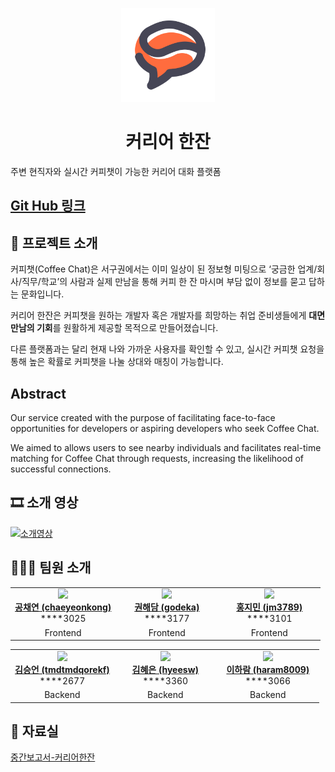 <p align="center">
  <img src="https://github.com/kookmin-sw/capstone-2024-17/blob/pages/docs/assets/logo.png?raw=true" width="150">
</p>
<h1 align="center">커리어 한잔</h1>

주변 현직자와 실시간 커피챗이 가능한 커리어 대화 플랫폼

## [Git Hub 링크](https://github.com/kookmin-sw/capstone-2024-17)

## 📢 프로젝트 소개

커피챗(Coffee Chat)은 서구권에서는 이미 일상이 된 정보형 미팅으로 ‘궁금한 업계/회사/직무/학교’의 사람과 실제 만남을 통해 커피 한 잔 마시며 부담 없이 정보를 묻고 답하는 문화입니다.

커리어 한잔은 커피챗을 원하는 개발자 혹은 개발자를 희망하는 취업 준비생들에게 **대면 만남의 기회**를 원활하게 제공할 목적으로 만들어졌습니다.

다른 플랫폼과는 달리 현재 나와 가까운 사용자를 확인할 수 있고, 실시간 커피챗 요청을 통해 높은 확률로 커피챗을 나눌 상대와 매칭이 가능합니다.

## Abstract

Our service created with the purpose of facilitating face-to-face opportunities for developers or aspiring developers who seek Coffee Chat.

We aimed to allows users to see nearby individuals and facilitates real-time matching for Coffee Chat through requests, increasing the likelihood of successful connections.

## 🎞 소개 영상

[![소개영상](http://img.youtube.com/vi/_zXQykNYMlw/0.jpg)](https://youtu.be/_zXQykNYMlw)

## 👩🏻‍💻 팀원 소개

<table>
    <tr align="center">
        <td style="min-width: 150px;">
            <a href="https://github.com/chaeyeonkong">
              <img src="https://github.com/chaeyeonkong.png" width="100">
              <br />
              <b>공채연 (chaeyeonkong)</b>
            </a> 
            <br/>
              ****3025
        </td>
        <td style="min-width: 150px;">
            <a href="https://github.com/godeka">
              <img src="https://github.com/godeka.png" width="100">
              <br />
              <b>권해담 (godeka)</b>
            </a>
                       <br/>
              ****3177
        </td>
        <td style="min-width: 150px;">
            <a href="https://github.com/jm3789">
              <img src="https://github.com/jm3789.png" width="100">
              <br />
              <b>홍지민 (jm3789)</b>
            </a> 
                       <br/>
              ****3101
        </td>
    </tr>
    <tr align="center">
        <td>
            Frontend
        </td>
        <td>
            Frontend
        </td>
        <td>
            Frontend
        </td>
    </tr>
  </table>  
  <table>
    <tr align="center">
      <td style="min-width: 150px;">
        <a href="https://github.com/tmdtmdqorekf">
          <img src="https://github.com/tmdtmdqorekf.png" width="100">
          <br />
          <b>김승언 (tmdtmdqorekf)</b>
        </a> 
        <br/>
              ****2677
        </td>
                <td style="min-width: 150px;">
            <a href="https://github.com/hyeesw">
              <img src="https://github.com/hyeesw.png" width="100">
              <br />
              <b>김혜은 (hyeesw)</b>
            </a> 
                       <br/>
              ****3360
        </td>
        <td style="min-width: 150px;">
            <a href="https://github.com/haram8009">
              <img src="https://github.com/haram8009.png" width="100">
              <br />
              <b>이하람 (haram8009)</b>
            </a> 
                       <br/>
              ****3066
        </td>
    </tr>
    <tr align="center">
        <td>
            Backend
        </td>
                <td>
            Backend
        </td>
                <td>
            Backend
        </td>
    </tr>
</table>

<!-- ### 4. 사용법

소스코드제출시 설치법이나 사용법을 작성하세요. -->

## 💾 자료실

[중간보고서-커리어한잔](https://docs.google.com/document/d/1qAzR_lx9GxvC1TVv7qw2EdgwBE0pBbpK/edit?usp=sharing&ouid=110864745897118408628&rtpof=true&sd=true)

<br>
<br>
